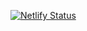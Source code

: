 [![Netlify Status](https://api.netlify.com/api/v1/badges/e9a87a90-b9af-4c8a-81d5-5afd347a3eda/deploy-status)](https://app.netlify.com/sites/objective-visvesvaraya-6380da/deploys)
